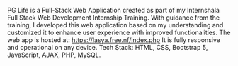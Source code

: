 PG Life is a Full-Stack Web Application created as part of my Internshala Full Stack Web Development Internship Training. With guidance from the training, I developed this web application based on my understanding and customized it to enhance user experience with improved functionalities.
The web app is hosted at: https://lasya.free.nf/index.php
It is fully responsive and operational on any device.
Tech Stack: HTML, CSS, Bootstrap 5, JavaScript, AJAX, PHP, MySQL.
